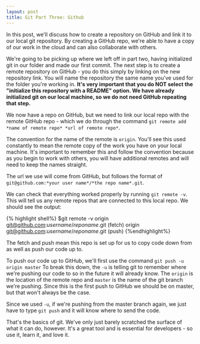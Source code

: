 ```yaml
---
layout: post
title: Git Part Three: Github
---
```


In this post, we'll discuss how to create a repository on GitHub and link it to our local git repository.  By creating a GitHub repo, we're able to have a copy of our work in the cloud and can also collaborate with others.

We're going to be picking up where we left off in part two, having initialized git in our folder and made our first commit.  The next step is to create a remote repository on GitHub - you do this simply by linking on the new repository link.  You will name the repository the same name you've used for the folder you're working in.  **It's very important that you do NOT select the "initialize this repository with a README" option.  We have already initialized git on our local machine, so we do not need GitHub repeating that step.**

We now have a repo on GitHub, but we need to link our local repo with the remote GitHub repo - which we do through the command `git remote add *name of remote repo* *url of remote repo*`.

The convention for the name of the remote is `origin`.  You'll see this used constantly to mean the remote copy of the work you have on your local machine.  It's important to remember this and follow the convention because as you begin to work with others, you will have additional remotes and will need to keep the names straight.

The url we use will come from GitHub, but follows the format of `git@github.com:*your user name*/*the repo name*.git`.

We can check that everything worked properly by running `git remote -v`.  This will tell us any remote repos that are connected to this local repo.  We should see the output:

{% highlight shell%}
$git remote -v
origin git@github.com:*username*/*reponame*.git (fetch)
origin git@github.com:*username*/*reponame*.git (push)
{%endhighlight%}

The fetch and push mean this repo is set up for us to copy code down from as well as push our code up to.

To push our code up to GitHub, we'll first use the command `git push -u origin master`  To break this down, the `-u` is telling git to remember where we're pushing our code to so in the future it will already know.  The `origin` is the location of the remote repo and `master` is the name of the git branch we're pushing.  Since this is the first push to GitHub we should be on master, but that won't always be the case.

Since we used `-u`, if we're pushing from the master branch again, we just have to type `git push` and it will know where to send the code.

That's the basics of git.  We've only just barely scratched the surface of what it can do, however.  It's a great tool and is essential for developers - so use it, learn it, and love it.
